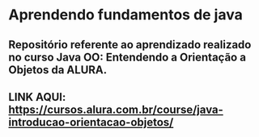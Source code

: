 # Aprendendo fundamentos de java
## Repositório referente ao aprendizado realizado no curso Java OO: Entendendo a Orientação a Objetos da ALURA.
## LINK AQUI: https://cursos.alura.com.br/course/java-introducao-orientacao-objetos/
